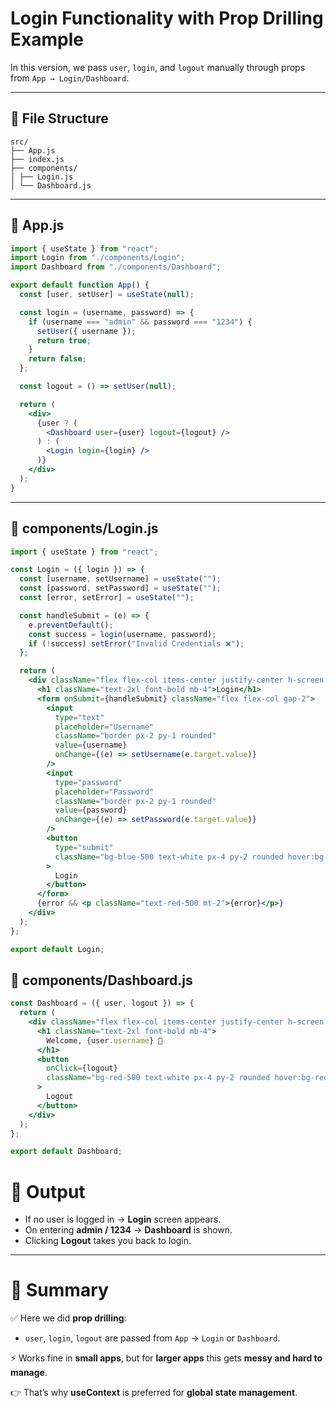 #  Login Functionality with Prop Drilling Example

In this version, we pass `user`, `login`, and `logout` manually through props from `App → Login/Dashboard`.

---

## 📂 File Structure
```
src/
├── App.js
├── index.js
├── components/
│ ├── Login.js
│ └── Dashboard.js
```

---

## 📄 App.js

```jsx
import { useState } from "react";
import Login from "./components/Login";
import Dashboard from "./components/Dashboard";

export default function App() {
  const [user, setUser] = useState(null);

  const login = (username, password) => {
    if (username === "admin" && password === "1234") {
      setUser({ username });
      return true;
    }
    return false;
  };

  const logout = () => setUser(null);

  return (
    <div>
      {user ? (
        <Dashboard user={user} logout={logout} />
      ) : (
        <Login login={login} />
      )}
    </div>
  );
}
```

---

## 📄 components/Login.js

```jsx
import { useState } from "react";

const Login = ({ login }) => {
  const [username, setUsername] = useState("");
  const [password, setPassword] = useState("");
  const [error, setError] = useState("");

  const handleSubmit = (e) => {
    e.preventDefault();
    const success = login(username, password);
    if (!success) setError("Invalid Credentials ❌");
  };

  return (
    <div className="flex flex-col items-center justify-center h-screen bg-gray-100">
      <h1 className="text-2xl font-bold mb-4">Login</h1>
      <form onSubmit={handleSubmit} className="flex flex-col gap-2">
        <input
          type="text"
          placeholder="Username"
          className="border px-2 py-1 rounded"
          value={username}
          onChange={(e) => setUsername(e.target.value)}
        />
        <input
          type="password"
          placeholder="Password"
          className="border px-2 py-1 rounded"
          value={password}
          onChange={(e) => setPassword(e.target.value)}
        />
        <button
          type="submit"
          className="bg-blue-500 text-white px-4 py-2 rounded hover:bg-blue-600"
        >
          Login
        </button>
      </form>
      {error && <p className="text-red-500 mt-2">{error}</p>}
    </div>
  );
};

export default Login;
```
## 📄 components/Dashboard.js

```jsx
const Dashboard = ({ user, logout }) => {
  return (
    <div className="flex flex-col items-center justify-center h-screen bg-green-100">
      <h1 className="text-2xl font-bold mb-4">
        Welcome, {user.username} 🎉
      </h1>
      <button
        onClick={logout}
        className="bg-red-500 text-white px-4 py-2 rounded hover:bg-red-600"
      >
        Logout
      </button>
    </div>
  );
};

export default Dashboard;
```
# 🎯 Output

- If no user is logged in → **Login** screen appears.  
- On entering **admin / 1234** → **Dashboard** is shown.  
- Clicking **Logout** takes you back to login.  

---

# 📖 Summary

✅ Here we did **prop drilling**:  
- `user`, `login`, `logout` are passed from `App` → `Login` or `Dashboard`.  

⚡ Works fine in **small apps**, but for **larger apps** this gets **messy and hard to manage**.  

👉 That’s why **useContext** is preferred for **global state management**.



